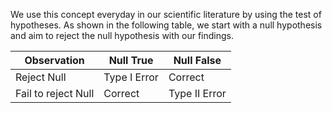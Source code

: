 We use this concept everyday in our scientific literature by using the test of hypotheses. As shown in the following table, we start with a null hypothesis and aim to reject the null hypothesis with our findings. 

| Observation         | Null True       |Null False|
|---------------------|-----------      |----------|
| Reject Null         | Type I Error    | Correct  |
| Fail to reject Null | Correct         | Type II Error|